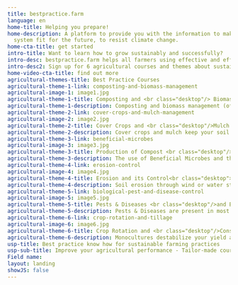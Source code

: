 ```yaml
---
title: bestpractice.farm
language: en
home-title: Helping you prepare!
home-description: A platform to provide you with the information to make your farming
  system fit for the future, to resist climate change.
home-cta-title: get started
intro-title: Want to learn how to grow sustainably and successfully?
intro-desc: bestpractice.farm helps all farmers using effective and efficient methods to manage their crops in an organic and sustainable way
intro-desc2: Sign up for 6 agricultural courses and themes about sustainable farming management and benefit from explaining videos, demonstrations of real farmers, posters and many more on how to use sustainable practices on your farm!
home-video-cta-title: find out more
agricultural-themes-title: Best Practice Courses
agricultural-theme-1-link: composting-and-biomass-management
agricultural-image-1: image1.jpg
agricultural-theme-1-title: Composting and <br class="desktop"/> Biomass Management
agricultural-theme-1-description: Composting and biomass management (of crop residues and/or manure) are fundamental for nutrient and water-holding capacity and healthy soil life.
agricultural-theme-2-link: cover-crops-and-mulch-management
agricultural-image-2: image2.jpg
agricultural-theme-2-title: Cover Crops and <br class="desktop"/>Mulch Management
agricultural-theme-2-description: Cover crops and mulch keep your soil covered and therefore keep it moist and fertile. They also reduce erosion and leguminous cover crops feed your soil with extra nitrogen.
agricultural-theme-3-link: beneficial-microbes
agricultural-image-3: image3.jpg
agricultural-theme-3-title: Production of Compost <br class="desktop"/>Tea, Beneficial Microbes
agricultural-theme-3-description: The use of Beneficial Microbes and the production of compost starter and compost tea are important practices for a healthy soil life and a good soil fertility.
agricultural-theme-4-link: erosion-control
agricultural-image-4: image4.jpg
agricultural-theme-4-title: Erosion and its Control<br class="desktop"><br class="desktop">
agricultural-theme-4-description: Soil erosion through wind or water strongly degrades soil fertility and thus the soil’s value. Learn here what one can do about it.<br/><br/>
agricultural-theme-5-link: biological-pest-and-disease-control
agricultural-image-5: image5.jpg
agricultural-theme-5-title: Pests & Diseases <br class="desktop"/>and Biological Control
agricultural-theme-5-description: Pests & Diseases are present in most farms worldwide, but with simple measures and practices one can reduce them significantly.<br/><br/>
agricultural-theme-6-link: crop-rotation-and-tillage
agricultural-image-6: image6.jpg
agricultural-theme-6-title: Crop Rotation and <br class="desktop"/>Conservation Tillage
agricultural-theme-6-description: Monocultures destabilize your yield and leach your soil out. Learn about the right choice of crop rotation and how to till the soil using conservation tillage practices.
usp-title: Best practice know how for sustainable farming practices
usp-sub-title: Improve your agricultural performance - Tailor-made courses to help you grow more stable and successful!
Field name: 
layout: landing
showJS: false
---
```


